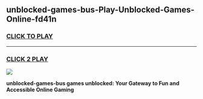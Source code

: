 
## unblocked-games-bus-Play-Unblocked-Games-Online-fd41n
<h3>
<a href="https://premium76.site?title=unblocked-games-bus&ref=24A">CLICK TO PLAY</a></h3>
<hr>

<h3>
<a href="https://premium76.site?title=unblocked-games-bus&ref=24A">CLICK 2 PLAY</a>
  
</h3>

<a href="https://premium76.site?title=unblocked-games-bus&ref=24A"><img src="https://clearcache.store/games.png"></a>


**unblocked-games-bus games unblocked: Your Gateway to Fun and Accessible Online Gaming**
